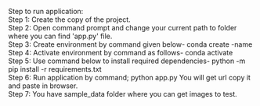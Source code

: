 Step to run application: <br>
Step 1:	Create the copy of the project. <br>
Step 2: Open command prompt and change your current path 
to folder where you can find 'app.py' file.<br>
Step 3: Create environment by command given below-
conda create -name <environment name><br>
Step 4: Activate environment by command as follows-
conda activate <environment name><br>
Step 5: Use command below to install required dependencies-
python -m pip install -r requirements.txt<br>
Step 6: Run application by command;
python app.py
You will get url copy it and paste in browser.<br>
Step 7: You have sample_data folder where you can get images to test.
